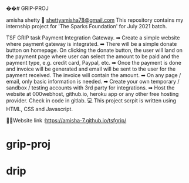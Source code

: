 ��# GRIP-PROJ

amisha shetty 
📧 shettyamisha78@gmail.com
This repository contains my internship project for 'The Sparks Foundation' for July 2021 batch.

TSF GRIP task Payment Integration Gateway.
➡ Create a simple website where payment gateway is integrated.
➡ There will be a simple donate button on homepage. On clicking the donate button, the user will land on the payment page where user can select the amount to be paid and the payment type, e.g. credit card, Paypal, etc.
➡ Once the payment is done and invoice will be generated and email will be sent to the user for the payment received. The invoice will contain the amount.
➡ On any page / email, only basic information is needed.
➡ Create your own temporary / sandbox / testing accounts with 3rd party for integrations.
➡ Host the website at 000webhost, github.io, heroku app or any other free hosting provider. Check in code in gitlab.
💻 This project scrpit is written using HTML, CSS and Javascript.

🚀🚀Website link :https://amisha-7.github.io/tsfgrip/


# grip-proj

# drip

